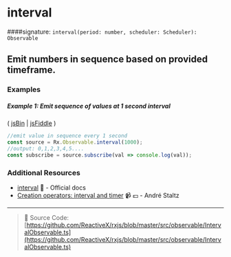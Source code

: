 # interval
####signature: `interval(period: number, scheduler: Scheduler): Observable`

## Emit numbers in sequence based on provided timeframe.

### Examples

##### Example 1: Emit sequence of values at 1 second interval

( [jsBin](http://jsbin.com/vigohomabo/1/edit?js,console) | [jsFiddle](https://jsfiddle.net/btroncone/x3mrwzr0/) )

```js
//emit value in sequence every 1 second
const source = Rx.Observable.interval(1000);
//output: 0,1,2,3,4,5....
const subscribe = source.subscribe(val => console.log(val));
```

### Additional Resources
* [interval](http://reactivex.io/rxjs/class/es6/Observable.js~Observable.html#static-method-interval) :newspaper: - Official docs
* [Creation operators: interval and timer](https://egghead.io/lessons/rxjs-creation-operators-interval-and-timer?course=rxjs-beyond-the-basics-creating-observables-from-scratch) :video_camera: :dollar: - André Staltz

---
> :file_folder: Source Code:  [https://github.com/ReactiveX/rxjs/blob/master/src/observable/IntervalObservable.ts](https://github.com/ReactiveX/rxjs/blob/master/src/observable/IntervalObservable.ts)
